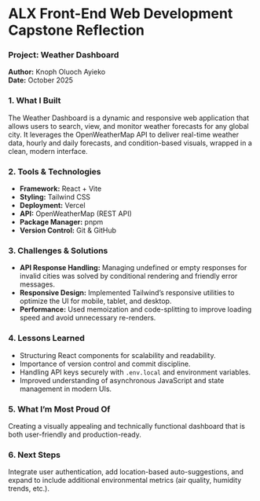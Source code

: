 # ALX Front-End Web Development Capstone Reflection
### Project: Weather Dashboard  
**Author:** Knoph Oluoch Ayieko  
**Date:** October 2025  

### 1. What I Built
The Weather Dashboard is a dynamic and responsive web application that allows users to search, view, and monitor weather forecasts for any global city. It leverages the OpenWeatherMap API to deliver real-time weather data, hourly and daily forecasts, and condition-based visuals, wrapped in a clean, modern interface.

### 2. Tools & Technologies
- **Framework:** React + Vite  
- **Styling:** Tailwind CSS  
- **Deployment:** Vercel  
- **API:** OpenWeatherMap (REST API)  
- **Package Manager:** pnpm  
- **Version Control:** Git & GitHub  

### 3. Challenges & Solutions
- **API Response Handling:** Managing undefined or empty responses for invalid cities was solved by conditional rendering and friendly error messages.  
- **Responsive Design:** Implemented Tailwind’s responsive utilities to optimize the UI for mobile, tablet, and desktop.  
- **Performance:** Used memoization and code-splitting to improve loading speed and avoid unnecessary re-renders.

### 4. Lessons Learned
- Structuring React components for scalability and readability.  
- Importance of version control and commit discipline.  
- Handling API keys securely with `.env.local` and environment variables.  
- Improved understanding of asynchronous JavaScript and state management in modern UIs.

### 5. What I’m Most Proud Of
Creating a visually appealing and technically functional dashboard that is both user-friendly and production-ready.

### 6. Next Steps
Integrate user authentication, add location-based auto-suggestions, and expand to include additional environmental metrics (air quality, humidity trends, etc.).
